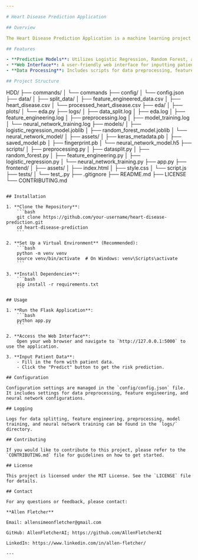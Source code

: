 ```yaml
---

# Heart Disease Prediction Application

## Overview

The Heart Disease Prediction Application is a machine learning project designed to predict the risk of heart disease based on patient data. This application leverages various machine learning models, including Logistic Regression, Random Forest, and a Neural Network, to provide accurate risk assessments.

## Features

- **Predictive Models**: Utilizes Logistic Regression, Random Forest, and a Neural Network for heart disease prediction.
- **Web Interface**: A user-friendly web interface for inputting patient data and receiving predictions.
- **Data Processing**: Includes scripts for data preprocessing, feature engineering, and model training.

## Project Structure

```
HDD/
├── commands/
│   └── commands
├── config/
│   └── config.json
├── data/
│   ├── split_data/
│   ├── feature_engineered_data.csv
│   ├── heart_disease.csv
│   └── processed_heart_disease.csv
├── eda/
│   ├── plots/
│   └── eda.py
├── logs/
│   ├── data_split.log
│   ├── eda.log
│   ├── feature_engineering.log
│   ├── preprocessing.log
│   ├── model_training.log
│   └── neural_network_training.log
├── models/
│   ├── logistic_regression_model.joblib
│   ├── random_forest_model.joblib
│   └── neural_network_model/
│       ├── assets/
│       ├── keras_metadata.pb
│       ├── saved_model.pb
│       ├── fingerprint.pb
│       └── neural_network_model.h5
├── scripts/
│   ├── preprocessing.py
│   ├── datasplit.py
│   ├── random_forest.py
│   ├── feature_engineering.py
│   ├── logistic_regression.py
│   └── neural_network_training.py
├── app.py
├── frontend/
│   ├── assets/
│   ├── index.html
│   ├── style.css
│   └── script.js
├── tests/
│   └── test_<module>.py
├── .gitignore
├── README.md
├── LICENSE
└── CONTRIBUTING.md
```

## Installation

1. **Clone the Repository**:
    ```bash
    git clone https://github.com/your-username/heart-disease-prediction.git
    cd heart-disease-prediction
    ```

2. **Set Up a Virtual Environment** (Recommended):
    ```bash
    python -m venv venv
    source venv/bin/activate  # On Windows: venv\Scripts\activate
    ```

3. **Install Dependencies**:
    ```bash
    pip install -r requirements.txt
    ```

## Usage

1. **Run the Flask Application**:
    ```bash
    python app.py
    ```

2. **Access the Web Interface**:
    Open your web browser and navigate to `http://127.0.0.1:5000` to use the application.

3. **Input Patient Data**:
    - Fill in the form with patient data.
    - Click the "Predict" button to get the risk prediction.

## Configuration

Configuration settings are managed in the `config/config.json` file. It includes settings for data preprocessing, feature engineering, and neural network configurations.

## Logging

Logs for data splitting, feature engineering, preprocessing, model training, and neural network training can be found in the `logs/` directory.

## Contributing

If you would like to contribute to this project, please refer to the `CONTRIBUTING.md` file for guidelines on how to get started.

## License

This project is licensed under the MIT License. See the `LICENSE` file for details.

## Contact

For any questions or feedback, please contact:

**Allen Fletcher**  

Email: allensimeonfletcher@gmail.com  

GitHub: AllenFletcherAI; https://github.com/AllenFletcherAI

LinkedIn: https://www.linkedin.com/in/allen-fletcher/

---
```

